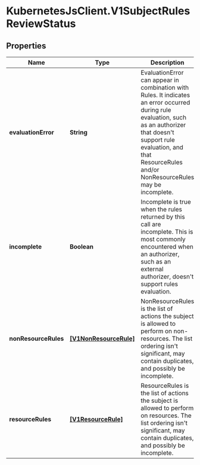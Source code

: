 # KubernetesJsClient.V1SubjectRulesReviewStatus

## Properties
Name | Type | Description | Notes
------------ | ------------- | ------------- | -------------
**evaluationError** | **String** | EvaluationError can appear in combination with Rules. It indicates an error occurred during rule evaluation, such as an authorizer that doesn&#39;t support rule evaluation, and that ResourceRules and/or NonResourceRules may be incomplete. | [optional] 
**incomplete** | **Boolean** | Incomplete is true when the rules returned by this call are incomplete. This is most commonly encountered when an authorizer, such as an external authorizer, doesn&#39;t support rules evaluation. | 
**nonResourceRules** | [**[V1NonResourceRule]**](V1NonResourceRule.md) | NonResourceRules is the list of actions the subject is allowed to perform on non-resources. The list ordering isn&#39;t significant, may contain duplicates, and possibly be incomplete. | 
**resourceRules** | [**[V1ResourceRule]**](V1ResourceRule.md) | ResourceRules is the list of actions the subject is allowed to perform on resources. The list ordering isn&#39;t significant, may contain duplicates, and possibly be incomplete. | 


